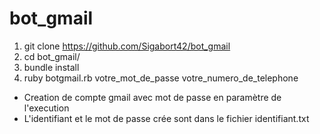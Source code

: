 # bot_gmail

1. git clone https://github.com/Sigabort42/bot_gmail
1. cd bot_gmail/
1. bundle install 
1. ruby botgmail.rb votre_mot_de_passe votre_numero_de_telephone

* Creation de compte gmail avec mot de passe en paramètre de l'execution
* L'identifiant et le mot de passe crée sont dans le fichier identifiant.txt
